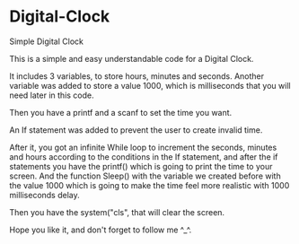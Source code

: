 # Digital-Clock
Simple Digital Clock

This is a simple and easy understandable code for a Digital Clock.

It includes 3 variables, to store hours, minutes and seconds.
Another variable was added to store a value 1000, which is milliseconds that you will need later in this code.

Then you have a printf and a scanf to set the time you want.

An If statement was added to prevent the user to create invalid time.

After it, you got an infinite While loop to increment the seconds, minutes and hours according to the conditions in the If statement, and after the if statements you have the printf() which is going to print the time to your screen.
And the function Sleep() with the variable we created before with the value 1000 which is going to make the time feel more realistic with 1000 milliseconds delay.

Then you have the system("cls", that will clear the screen.

Hope you like it, and don't forget to follow me ^_^.
